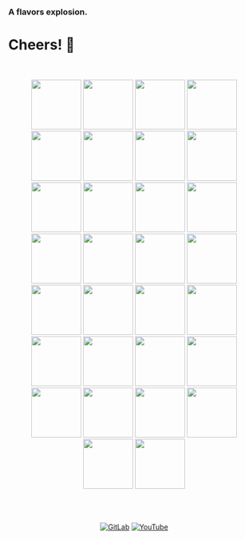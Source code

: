 ### A flavors explosion.
# Cheers! :beers:
<br>
<br>

<!--
**rmottainfo/rmottainfo** is a ✨ _special_ ✨ repository because its `README.md` (this file) appears on your GitHub profile.

Here are some ideas to get you started:

- 🔭 I’m currently working on ...
- 🌱 I’m currently learning ...
- 👯 I’m looking to collaborate on ...
- 🤔 I’m looking for help with ...
- 💬 Ask me about ...
- 📫 How to reach me: ...
- 😄 Pronouns: ...
- ⚡ Fun fact: ...
-->

<div align="center">
	<img src="https://cdn.jsdelivr.net/gh/devicons/devicon/icons/bash/bash-original.svg" width="100" height="100" />
	<img src="https://cdn.jsdelivr.net/gh/devicons/devicon/icons/vim/vim-original.svg" width="100" height="100" />
	<img src="https://cdn.jsdelivr.net/gh/devicons/devicon/icons/linux/linux-original.svg" width="100" height="100" />
	<img src="https://cdn.jsdelivr.net/gh/devicons/devicon/icons/debian/debian-original.svg" width="100" height="100" />
	<img src="https://cdn.jsdelivr.net/gh/devicons/devicon/icons/centos/centos-original.svg" width="100" height="100" />
	<img src="https://cdn.jsdelivr.net/gh/devicons/devicon/icons/redhat/redhat-original.svg" width="100" height="100" />
	<img src="https://cdn.jsdelivr.net/gh/devicons/devicon/icons/windows8/windows8-original.svg" width="100" height="100" />
	<img src="https://cdn.jsdelivr.net/gh/devicons/devicon/icons/msdos/msdos-original.svg" width="100" height="100" />
	<img src="https://cdn.jsdelivr.net/gh/devicons/devicon/icons/vscode/vscode-original.svg" width="100" height="100" />
	<img src="https://cdn.jsdelivr.net/gh/devicons/devicon/icons/amazonwebservices/amazonwebservices-original-wordmark.svg" width="100" height="100" />
	<img src="https://cdn.jsdelivr.net/gh/devicons/devicon/icons/azure/azure-original.svg" width="100" height="100" />
	<img src="https://cdn.jsdelivr.net/gh/devicons/devicon/icons/googlecloud/googlecloud-original.svg" width="100" height="100" />
	<img src="https://cdn.jsdelivr.net/gh/devicons/devicon/icons/python/python-original.svg" width="100" height="100" />
	<img src="https://cdn.jsdelivr.net/gh/devicons/devicon/icons/gimp/gimp-original.svg" width="100" height="100" />
	<img src="https://cdn.jsdelivr.net/gh/devicons/devicon/icons/inkscape/inkscape-original.svg" width="100" height="100" />
	<img src="https://cdn.jsdelivr.net/gh/devicons/devicon/icons/docker/docker-original.svg" width="100" height="100" />
	<img src="https://cdn.jsdelivr.net/gh/devicons/devicon/icons/kubernetes/kubernetes-plain.svg" width="100" height="100" />
	<img src="https://cdn.jsdelivr.net/gh/devicons/devicon/icons/java/java-original.svg" width="100" height="100" />
	<img src="https://cdn.jsdelivr.net/gh/devicons/devicon/icons/mysql/mysql-original.svg" width="100" height="100" />
	<img src="https://cdn.jsdelivr.net/gh/devicons/devicon/icons/microsoftsqlserver/microsoftsqlserver-plain.svg" width="100" height="100" />
	<img src="https://cdn.jsdelivr.net/gh/devicons/devicon/icons/terraform/terraform-original.svg" width="100" height="100" />
	<img src="https://cdn.jsdelivr.net/gh/devicons/devicon/icons/ansible/ansible-original.svg" width="100" height="100" />
	<img src="https://cdn.jsdelivr.net/gh/devicons/devicon/icons/git/git-original.svg" width="100" height="100" />
	<img src="https://cdn.jsdelivr.net/gh/devicons/devicon/icons/go/go-original.svg" width="100" height="100" />
	<img src="https://cdn.jsdelivr.net/gh/devicons/devicon/icons/html5/html5-original.svg" width="100" height="100" />
	<img src="https://cdn.jsdelivr.net/gh/devicons/devicon/icons/css3/css3-original.svg" width="100" height="100" />
	<img src="https://cdn.jsdelivr.net/gh/devicons/devicon/icons/javascript/javascript-original.svg" width="100" height="100" />
	<img src="https://cdn.jsdelivr.net/gh/devicons/devicon/icons/aarch64/aarch64-original.svg" width="100" height="100" />
	<img src="https://cdn.jsdelivr.net/gh/devicons/devicon/icons/arduino/arduino-original.svg" width="100" height="100" />
	<img src="https://cdn.jsdelivr.net/gh/devicons/devicon/icons/raspberrypi/raspberrypi-original.svg" width="100" height="100" />
</div>
<br>
<br>
<br>
<p align="center">
<a href="https://gitlab.com/rmottanet"><img src="https://img.shields.io/badge/Gitlab--_.svg?style=social&logo=gitlab" alt="GitLab"></a>
<a href="https://www.youtube.com/channel/UCb7iKi3xd5okGSkCZC-lzbQ?view_as=subscriber"><img src="https://img.shields.io/badge/YouTube--_.svg?style=social&logo=youtube" alt="YouTube"></a>
</p>
